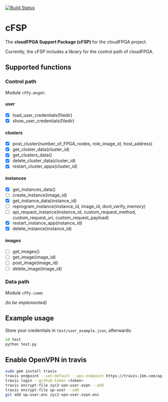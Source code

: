 [![Build Status](https://travis.ibm.com/cloudFPGA/cFSP.svg?token=8sgWzx3xuqu53CzFUy8K&branch=master)](https://travis.ibm.com/cloudFPGA/cFSP)

# cFSP

The **cloudFPGA Support Package (cFSP)** for the cloudFPGA project.

Currently, the cFSP includes a library for the control path of cloudFPGA.

## Supported functions

### Control path

Module `cFPy.mngmt`:

#### user
- [x] load_user_credentials(filedir)
- [x] show_user_credentials(filedir)
#### clusters
- [x] post_cluster(number_of_FPGA_nodes, role_image_id, host_address)
- [x] get_cluster_data(cluster_id)
- [x] get_clusters_data()
- [x] delete_cluster_data(cluster_id)
- [x] restart_cluster_apps(cluster_id)
#### instances
- [x] get_instances_data()
- [ ] create_instance(image_id)
- [x] get_instance_data(instance_id)
- [ ] reprogram_instance(instance_id, image_id, dont_verify_memory)
- [ ] api_request_instance(instance_id, custom_request_method, custom_request_uri, custom_request_payload)
- [x] restart_instance_app(instance_id)
- [x] delete_instance(instance_id)
#### images
- [ ] get_images()
- [ ] get_image(image_id)
- [ ] post_image(image_id)
- [ ] delete_image(image_id)

### Data path

Module `cFPy.comm`:

*(to be implemented)*


## Example usage

Store your credentials in `test/user_example.json`, afterwards:

```bash
cd test
python test.py
```

## Enable OpenVPN in travis
```bash
sudo gem install travis
travis endpoint --set-default --api-endpoint https://travis.ibm.com/api
travis login --github-token <token>
travis encrypt-file zyc2-vpn-user.ovpn --add
travis encrypt-file up-user --add
git add up-user.enc zyc2-vpn-user.ovpn.enc
```



